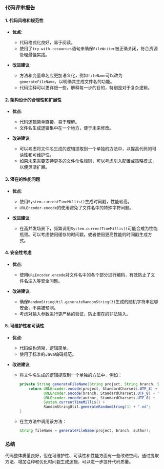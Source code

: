 ### 代码评审报告

#### 1. 代码风格和规范性
- **优点**:
  - 代码格式化良好，易于阅读。
  - 使用了`try-with-resources`语句来确保`FileWriter`被正确关闭，符合资源管理最佳实践。

- **改进建议**:
  - 方法和变量命名应更加语义化，例如`fileName`可以改为`generateFileName`，以明确其生成文件名的功能。
  - 代码注释可以更详细一些，解释每一步的目的，特别是对于复杂逻辑。

#### 2. 架构设计的合理性和扩展性
- **优点**:
  - 代码逻辑简单直接，易于理解。
  - 文件名生成逻辑集中在一个地方，便于未来修改。

- **改进建议**:
  - 可以考虑将文件名生成的逻辑提取到一个单独的方法中，以提高代码的可读性和可维护性。
  - 如果未来需要支持更多的文件命名规则，可以考虑引入配置或策略模式，以便灵活扩展。

#### 3. 潜在的性能问题
- **优点**:
  - 使用`System.currentTimeMillis()`生成时间戳，性能较高。
  - `URLEncoder.encode`的使用避免了文件名中的特殊字符问题。

- **改进建议**:
  - 在高并发场景下，频繁调用`System.currentTimeMillis()`可能会成为性能瓶颈。可以考虑使用缓存的时间戳，或者使用更高性能的时间戳生成方式。

#### 4. 安全性考虑
- **优点**:
  - 使用`URLEncoder.encode`对文件名中的各个部分进行编码，有效防止了文件名注入等安全问题。

- **改进建议**:
  - 确保`RandomStringUtil.generateRandomString(3)`生成的随机字符串足够安全，不易被预测。
  - 考虑对输入参数进行更严格的验证，防止潜在的非法输入。

#### 5. 可维护性和可读性
- **优点**:
  - 代码结构清晰，逻辑简单。
  - 使用了标准的Java编码规范。

- **改进建议**:
  - 将文件名生成的逻辑提取到一个单独的方法中，例如：
    ```java
    private String generateFileName(String project, String branch, String author) {
        return URLEncoder.encode(project, StandardCharsets.UTF_8) + "-" +
               URLEncoder.encode(branch, StandardCharsets.UTF_8) + "-" +
               URLEncoder.encode(author, StandardCharsets.UTF_8) +
               System.currentTimeMillis() +
               RandomStringUtil.generateRandomString(3) + ".md";
    }
    ```
  - 在主方法中调用该方法：
    ```java
    String fileName = generateFileName(project, branch, author);
    ```

### 总结
代码整体质量良好，但在可维护性、可读性和性能方面有一些改进空间。通过提取方法、增加注释和优化时间戳生成逻辑，可以进一步提升代码质量。